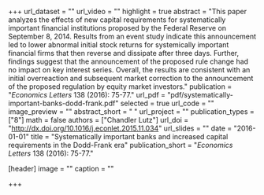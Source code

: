 +++
url_dataset = ""
url_video = ""
highlight = true
abstract = "This paper analyzes the effects of new capital requirements for systematically important financial institutions proposed by the Federal Reserve on September 8, 2014. Results from an event study indicate this announcement led to lower abnormal initial stock returns for systemically important financial firms that then reverse and dissipate after three days. Further, findings suggest that the announcement of the proposed rule change had no impact on key interest series. Overall, the results are consistent with an initial overreaction and subsequent market correction to the announcement of the proposed regulation by equity market investors."
publication = "*Economics Letters* 138 (2016): 75-77."
url_pdf = "pdf/systematically-important-banks-dodd-frank.pdf"
selected = true
url_code = ""
image_preview = ""
abstract_short = " "
url_project = ""
publication_types = ["8"]
math = false
authors = ["Chandler Lutz"]
url_doi = "http://dx.doi.org/10.1016/j.econlet.2015.11.034"
url_slides = ""
date = "2016-01-01"
title = "Systematically important banks and increased capital requirements in the Dodd-Frank era"
publication_short = "*Economics Letters* 138 (2016): 75-77."

[header]
  image = ""
  caption = ""

+++

